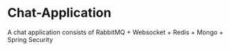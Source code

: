 # Chat-Application
A chat application consists of RabbitMQ + Websocket + Redis + Mongo + Spring Security
